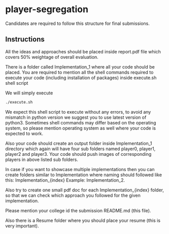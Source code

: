 # player-segregation
Candidates are required to follow this structure for final submissions.

## Instructions
All the ideas and approaches should be placed inside report.pdf file which covers 50% weightage of overall evaluation.
<br>

There is a folder called Implementation_1 where all your code should be placed. You are required to mention all the shell commands required to execute your code (including installation of packages) inside execute.sh shell script

We will simply execute 
```bash
./execute.sh
```
We expect this shell script to execute without any errors, to avoid any mismatch in python version we suggest you to use latest version of python3. Sometimes shell commands may differ based on the operating system, so please mention operating system as well where your code is expected to work.

Also your code should create an output folder inside Implementation_1 directory which again will have four sub folders named player0, player1, player2 and player3. Your code should push images of corresponding players in above listed sub folders.

In case if you want to showcase multiple implementations then you can create folders similar to Implementation where naming should followed like this: Implementation_{index} Example: Implementation_2.

Also try to create one small pdf doc for each Implementation_{index} folder, so that we can check which approach you followed for the given implementation.

Please mention your college id the submission README.md (this file).

Also there is a Resume folder where you should place your resume (this is very important).